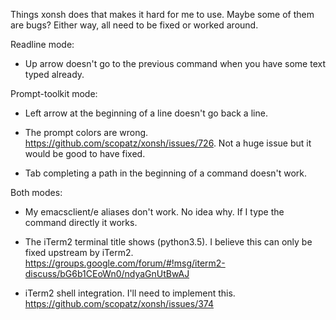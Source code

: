 Things xonsh does that makes it hard for me to use. Maybe some of them are
bugs? Either way, all need to be fixed or worked around.

Readline mode:

- Up arrow doesn't go to the previous command when you have some text typed
  already.

Prompt-toolkit mode:

- Left arrow at the beginning of a line doesn't go back a line.

- The prompt colors are wrong. https://github.com/scopatz/xonsh/issues/726.
  Not a huge issue but it would be good to have fixed.

- Tab completing a path in the beginning of a command doesn't work.

Both modes:

- My emacsclient/e aliases don't work. No idea why. If I type the command
  directly it works.

- The iTerm2 terminal title shows (python3.5). I believe this can only be
  fixed upstream by iTerm2.
  https://groups.google.com/forum/#!msg/iterm2-discuss/bG6b1CEoWn0/ndyaGnUtBwAJ

- iTerm2 shell integration. I'll need to implement this.
  https://github.com/scopatz/xonsh/issues/374
